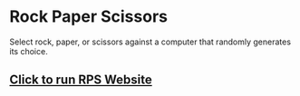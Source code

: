 # Rock Paper Scissors

Select rock, paper, or scissors against a computer that randomly generates its choice.

## [Click to run RPS Website](https://boring-haibt-335050.netlify.com/)
